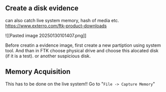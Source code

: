## Create a disk evidence

can also catch live system memory, hash of media etc.
https://www.exterro.com/ftk-product-downloads

![[Pasted image 20250130101407.png]]

Before creatin a evidence image, first create a new partiption using system tool. And than in FTK choose physical drive and choose this alocated disk (if it is a test). or another suspicious disk.

## Memory Acquisition

This has to be done on the live system!!
Go to "`File -> Capture Memory`"